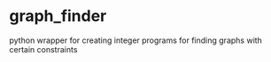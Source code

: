 # graph_finder
python wrapper for creating integer programs for finding graphs with certain constraints
